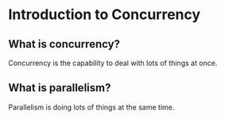# Introduction to Concurrency

## What is concurrency?

Concurrency is the capability to deal with lots of things at once. 

## What is parallelism?

Parallelism is doing lots of things at the same time. 